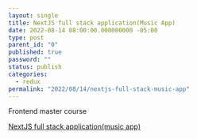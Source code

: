 ```yaml
---
layout: single
title: NextJS full stack application(Music App)
date: 2022-08-14 08:00:00.000000000 -05:00
type: post
parent_id: "0"
published: true
password: ""
status: publish
categories:
  - redux
permalink: "2022/08/14/nextjs-full-stack-music-app"
---
```


Frontend master course

[NextJS full stack application(music app)](https://github.com/Hendrixer/fullstack-music)
